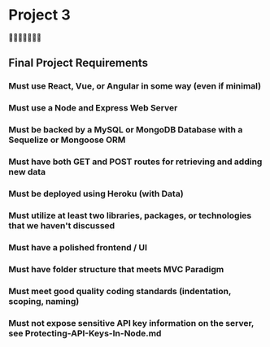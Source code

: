 # Project 3 

:snake::snake::snake::snake::snake::snake::snake:

## Final Project Requirements

### Must use React, Vue, or Angular in some way (even if minimal)

### Must use a Node and Express Web Server

### Must be backed by a MySQL or MongoDB Database with a Sequelize or Mongoose ORM

### Must have both GET and POST routes for retrieving and adding new data

### Must be deployed using Heroku (with Data)

### Must utilize at least two libraries, packages, or technologies that we haven't discussed

### Must have a polished frontend / UI

### Must have folder structure that meets MVC Paradigm

### Must meet good quality coding standards (indentation, scoping, naming)

### Must not expose sensitive API key information on the server, see Protecting-API-Keys-In-Node.md